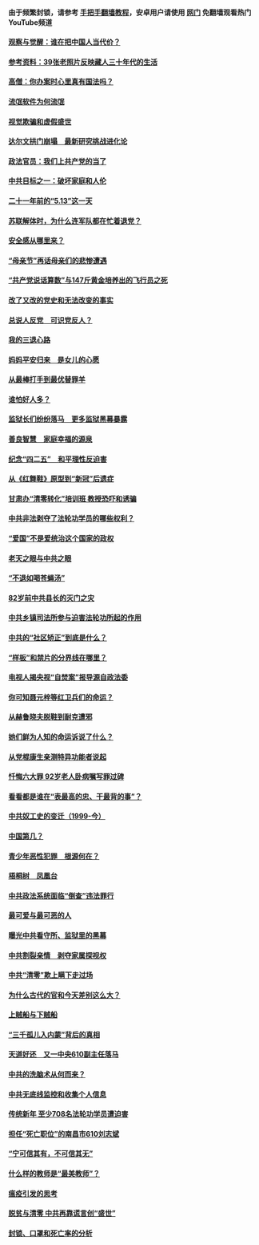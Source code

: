 #### 由于频繁封锁，请参考 [手把手翻墙教程](https://github.com/gfw-breaker/guides/wiki/)，安卓用户请使用 [网门](https://github.com/gfw-breaker/nogfw/blob/master/dl.md?t=06161801) 免翻墙观看热门YouTube频道 

#### [观察与觉醒：谁在把中国人当代价？](../pages/19/426987.md?t=06161801) 

#### [参考资料：39张老照片反映藏人三十年代的生活](../pages/19/426471.md?t=06161801) 

#### [高僧：你办案时心里真有国法吗？](../pages/19/426530.md?t=06161801) 

#### [流氓软件为何流氓](../pages/19/426531.md?t=06161801) 

#### [视觉欺骗和虚假盛世](../pages/19/426443.md?t=06161801) 

#### [达尔文拱门崩塌　最新研究挑战进化论](../pages/19/426009.md?t=06161801) 

#### [政法官员：我们上共产党的当了](../pages/19/425351.md?t=06161801) 

#### [中共目标之一：破坏家庭和人伦](../pages/19/424454.md?t=06161801) 

#### [二十一年前的“5.13”这一天](../pages/19/424814.md?t=06161801) 

#### [苏联解体时，为什么连军队都在忙着退党？](../pages/19/424335.md?t=06161801) 

#### [安全感从哪里来？](../pages/19/424336.md?t=06161801) 

#### [“母亲节”再话母亲们的悲惨遭遇](../pages/19/424234.md?t=06161801) 

#### [“共产党说话算数”与147斤黄金培养出的飞行员之死](../pages/19/424115.md?t=06161801) 

#### [改了又改的党史和无法改变的事实](../pages/19/424037.md?t=06161801) 

#### [总说人反党　可识党反人？](../pages/19/423820.md?t=06161801) 

#### [我的三退心路](../pages/19/423876.md?t=06161801) 

#### [妈妈平安归来　是女儿的心愿](../pages/19/423947.md?t=06161801) 

#### [从最棒打手到最优替罪羊](../pages/19/423819.md?t=06161801) 

#### [谁怕好人多？](../pages/19/423774.md?t=06161801) 

#### [监狱长们纷纷落马　更多监狱黑幕暴露](../pages/19/423787.md?t=06161801) 

#### [善良智慧　家庭幸福的源泉](../pages/19/423632.md?t=06161801) 

#### [纪念“四二五”　和平理性反迫害](../pages/19/423660.md?t=06161801) 

#### [从《红舞鞋》原型到“新冠”后遗症](../pages/19/423509.md?t=06161801) 

#### [甘肃办“清零转化”培训班 教授恐吓和诱骗](../pages/19/423498.md?t=06161801) 

#### [中共非法剥夺了法轮功学员的哪些权利？](../pages/19/423392.md?t=06161801) 

#### [“爱国”不是爱统治这个国家的政权](../pages/19/423029.md?t=06161801) 

#### [老天之眼与中共之眼](../pages/19/423378.md?t=06161801) 

#### [“不退如喝苍蝇汤”](../pages/19/423287.md?t=06161801) 

#### [82岁前中共县长的灭门之灾](../pages/19/423055.md?t=06161801) 

#### [中共乡镇司法所参与迫害法轮功所起的作用](../pages/19/423064.md?t=06161801) 

#### [中共的“社区矫正”到底是什么？](../pages/19/422870.md?t=06161801) 

#### [“样板”和禁片的分界线在哪里？](../pages/19/422704.md?t=06161801) 

#### [电视人揭央视“自焚案”报导源自政法委](../pages/19/422770.md?t=06161801) 

#### [你可知聂元梓等红卫兵们的命运？](../pages/19/422848.md?t=06161801) 

#### [从赫鲁晓夫脱鞋到耐克遭邪](../pages/19/422826.md?t=06161801) 

#### [她们鲜为人知的命运诉说了什么？](../pages/19/422754.md?t=06161801) 

#### [从党棍康生亲测特异功能者说起](../pages/19/422657.md?t=06161801) 

#### [忏悔六大罪 92岁老人卧病嘱写罪过碑](../pages/19/422750.md?t=06161801) 

#### [看看都是谁在“表最高的忠、干最背的事”？](../pages/19/422703.md?t=06161801) 

#### [中共奴工史的变迁（1999-今）](../pages/19/422656.md?t=06161801) 

#### [中国第几？](../pages/19/422496.md?t=06161801) 

#### [青少年恶性犯罪　根源何在？](../pages/19/422449.md?t=06161801) 

#### [梧桐树　凤凰台](../pages/19/422442.md?t=06161801) 

#### [中共政法系统面临“倒查”违法罪行](../pages/19/422497.md?t=06161801) 

#### [最可爱与最可恶的人](../pages/19/422448.md?t=06161801) 

#### [曝光中共看守所、监狱里的黑幕](../pages/19/422390.md?t=06161801) 

#### [中共割裂亲情　剥夺家属探视权](../pages/19/422364.md?t=06161801) 

#### [中共“清零”欺上瞒下走过场](../pages/19/422306.md?t=06161801) 

#### [为什么古代的官和今天差别这么大？](../pages/19/422228.md?t=06161801) 

#### [上贼船与下贼船](../pages/19/422276.md?t=06161801) 

#### [“三千孤儿入内蒙”背后的真相](../pages/19/422229.md?t=06161801) 

#### [天道好还　又一中央610副主任落马](../pages/19/422155.md?t=06161801) 

#### [中共的洗脑术从何而来？](../pages/19/422154.md?t=06161801) 

#### [中共无底线监控和收集个人信息](../pages/19/422039.md?t=06161801) 

#### [传统新年 至少708名法轮功学员遭迫害](../pages/19/421946.md?t=06161801) 

#### [担任“死亡职位”的南昌市610刘志斌](../pages/19/421957.md?t=06161801) 

#### [“宁可信其有，不可信其无”](../pages/19/421691.md?t=06161801) 

#### [什么样的教师是“最美教师”？](../pages/19/421755.md?t=06161801) 

#### [瘟疫引发的思考](../pages/19/421594.md?t=06161801) 

#### [脱贫与清零 中共再靠谎言创“盛世”](../pages/19/421590.md?t=06161801) 

#### [封锁、口罩和死亡率的分析](../pages/19/421495.md?t=06161801) 

